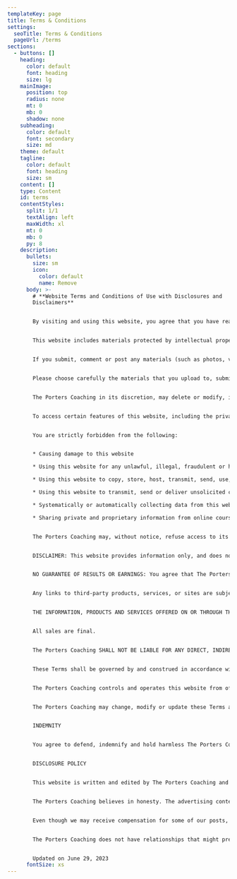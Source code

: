 ```yaml
---
templateKey: page
title: Terms & Conditions
settings:
  seoTitle: Terms & Conditions
  pageUrl: /terms
sections:
  - buttons: []
    heading:
      color: default
      font: heading
      size: lg
    mainImage:
      position: top
      radius: none
      mt: 0
      mb: 0
      shadow: none
    subheading:
      color: default
      font: secondary
      size: md
    theme: default
    tagline:
      color: default
      font: heading
      size: sm
    content: []
    type: Content
    id: terms
    contentStyles:
      split: 1/1
      textAlign: left
      maxWidth: xl
      mt: 0
      mb: 0
      py: 8
    description:
      bullets:
        size: sm
        icon:
          color: default
          name: Remove
      body: >-
        # **Website Terms and Conditions of Use with Disclosures and
        Disclaimers**


        By visiting and using this website, you agree that you have read, understood, and agree to the following Terms and Conditions of Use by The Porters Coaching.


        This website includes materials protected by intellectual property laws, including but not limited to written text, logos, photos, videos, music, art, designs and graphics. You may view, download, and print materials from this website for personal, noncommercial purposes only. You may not republish, reproduce, duplicate, copy, display, distribute or otherwise use any material from this website for commercial purposes. Any reproduction or unauthorized use of any materials found on this website shall constitute infringement.


        If you submit, comment or post any materials (such as photos, videos or written content) to this website, you represent and warrant that: (1) you are at least 13 years old; (2) you are the owner of or have permission to share such materials; (3) you grant The Porters Coaching a perpetual, royalty-free, worldwide non-exclusive license to use, copy, reproduce, publish, distribute, display and publicly perform those materials, in whole or part, in any manner or medium, now known or hereafter developed, for any purpose, including commercial purposes and advertising; (4) you grant The Porters Coaching a perpetual, royalty-free, worldwide non-exclusive license and release to use your name and likeness in connection with such materials for any purposes, including commercial purposes and advertising. The Porters Coaching does not claim any ownership rights in your materials.


        Please choose carefully the materials that you upload to, submit to, or embed on this website. Any material you post on this website becomes public. You are responsible for your material and for any liability that may result from the material you post on this website.  You participate, comment, and post material on this website at your own risk.  Any communication by you on this website, whether by leaving a comment or participating in a message board, chat bot, contact submission form or other interactive service, must be respectful. You may not communicate or submit any content or material that is abusive, vulgar, threatening, harassing, knowingly false, defamatory or obscene or otherwise in violation of any law or the rights of others.  You agree to post comments or other material only one time.


        The Porters Coaching in its discretion, may delete or modify, in whole or part, any post, comment or submission to this website. The Porters Coaching does not, however, have any obligation to monitor posts, comments, or material submitted by third parties. The Porters Coaching neither endorses nor makes any representations as to the truthfulness or validity of any third-party posts, comments, or material on this website. The Porters Coaching shall not be responsible or liable for any loss or damage caused by third-party posts, comments, or materials on this website.


        To access certain features of this website, including the private membership website, you may need a username and password. You agree to keep your username and password confidential. During the registration process for any service or product, you agree to provide true, accurate, current and complete information about yourself. If The Porters Coaching has reasonable grounds to suspect that you have provided false information, shared your username and password with anyone else, or forwarded any non-public material from this website to any other person, The Porters Coaching has the right to suspend or terminate your account and refuse any and all current or future use of this website or its online material, in whole or part, without refund. Any personally identifiable information you provide as part of the registration process is governed by the terms of this website’s Privacy Policy.


        You are strictly forbidden from the following:


        * Causing damage to this website

        * Using this website for any unlawful, illegal, fraudulent or harmful purpose or activity

        * Using this website to copy, store, host, transmit, send, use, publish or distribute any spyware, virus, worm, Trojan horse, keystroke logger or other malicious software

        * Using this website to transmit, send or deliver unsolicited communications or for other marketing or advertising purposes

        * Systematically or automatically collecting data from this website

        * Sharing private and proprietary information from online courses with anyone else


        The Porters Coaching may, without notice, refuse access to its website, in whole or part, to any person that fails to comply with these Terms.


        DISCLAIMER: This website provides information only, and does not provide any financial, legal, medical or psychological services or advice. None of the content on this website prevents, cures or treats any mental or medical condition. You are responsible for your own physical, mental and emotional well-being, decisions, choices, actions and results. The Porters Coaching disclaims any liability for your reliance on any opinions or advice contained in this website.


        NO GUARANTEE OF RESULTS OR EARNINGS: You agree that The Porters Coaching has not made and does not make any representations about the earnings or results you may receive.  The Porters Coaching cannot and does not guarantee that you will achieve any particular result or earnings from your use of the website, and you understand that results and earnings differ for each individual.


        Any links to third-party products, services, or sites are subject to separate terms and conditions. The Porters Coaching is not responsible for or liable for any content on or actions taken by such third-party company or website. Although The Porters Coaching may recommend third-party sites, products or services, it is your responsibility to fully research such third parties before entering into any transaction or relationship with them.


        THE INFORMATION, PRODUCTS AND SERVICES OFFERED ON OR THROUGH THIS WEBSITE ARE PROVIDED “AS IS” AND WITHOUT WARRANTIES OF ANY KIND EITHER EXPRESS OR IMPLIED. TO THE FULLEST EXTENT PERMISSIBLE BY APPLICABLE LAW, The Porters Coaching DISCLAIMS ALL WARRANTIES, EXPRESS OR IMPLIED, INCLUDING, BUT NOT LIMITED TO, IMPLIED WARRANTIES OF MERCHANTABILITY AND FITNESS FOR A PARTICULAR PURPOSE. The Porters Coaching DOES NOT WARRANT THAT THIS WEBSITE OR ANY OF ITS FUNCTIONS WILL BE UNINTERRUPTED OR ERROR-FREE, THAT DEFECTS WILL BE CORRECTED, OR THAT ANY PART OF THIS WEBSITE, INCLUDING MEMBERSHIP PAGES, OR THE SERVERS THAT MAKE IT AVAILABLE, ARE FREE OF VIRUSES OR OTHER HARMFUL COMPONENTS.


        All sales are final.


        The Porters Coaching SHALL NOT BE LIABLE FOR ANY DIRECT, INDIRECT, INCIDENTAL, SPECIAL, CONSEQUENTIAL OR PUNITIVE DAMAGES THAT RESULT FROM THE USE OF, OR THE INABILITY TO USE, THIS WEBSITE, INCLUDING ITS MATERIALS, PRODUCTS OR SERVICES, OR THIRD-PARTY MATERIALS, PRODUCTS OR SERVICES MADE AVAILABLE THROUGH THIS WEBSITE.


        These Terms shall be governed by and construed in accordance with the laws of the State of Texas, without giving effect to its conflict of laws. The nearest state and federal court to Austin, Texas shall have exclusive jurisdiction over any case or controversy arising from or relating to this website, including but not limited to the Privacy Policy or these Terms. By using this website, you hereby submit to the exclusive jurisdiction and venue of these courts and consent irrevocably to personal jurisdiction in such courts and waive any defense of forum non conveniens.


        The Porters Coaching controls and operates this website from offices in the United States. The Porters Coaching does not represent that materials on this website are appropriate or available for use in other locations. People who choose to access this website from other locations do so on their own initiative and are responsible for compliance with local laws, if and to the extent local laws are applicable.


        The Porters Coaching may change, modify or update these Terms at any time without notice. Any access or use of this website by you after The Porters Coaching posts such changes shall constitute consent of such modifications. If you have any questions or concerns about these Terms, contact [support@theporterscoaching.com](mailto:support@theporterscoaching.com)


        INDEMNITY


        You agree to defend, indemnify and hold harmless The Porters Coaching and any directors, officers, agents, contractors, partners, assigns, successors-in-interest and its and their employees from and against any and all claims, damages, obligations, losses, liabilities, costs, debt and expenses (including but not limited to attorney's fees) arising from or in connection with: (i) your use of this website in violation of these Terms of Use, (ii) any breach by you of these Terms of Use or any representation and warranty made by you herein, (iii) any comment, post, or material you submit to this website, (iv) your use of materials or features available on this website (except to the extent a claim is based upon infringement of a third-party right by materials created by The Porters Coaching) or (v) a violation by you of applicable law or any agreement or terms with a third party to which you are subject.


        DISCLOSURE POLICY


        This website is written and edited by The Porters Coaching and Rebecca Peterson.  The Porters Coaching does accept forms of cash advertising, sponsorships, paid insertions, complimentary products, or other forms of compensation from third parties.


        The Porters Coaching believes in honesty. The advertising content, topics or posts on this website may be influenced by the compensation received.  Any content, advertising space or posts will be clearly identified as paid or sponsored content.


        Even though we may receive compensation for some of our posts, online content, or advertisements, we always give our honest opinions, findings, beliefs, or experiences on those topics or products. The views and opinions expressed on this website are purely those of The Porters Coaching. Any product claim, statistic, quote or other representation about a product or service may have been provided to The Porters Coaching by a third party and you should verify it with the manufacturer, provider or party in question before relying on it.


        The Porters Coaching does not have relationships that might present a conflict of interest or influence the content of this website.


        Updated on June 29, 2023
      fontSize: xs
---
```

